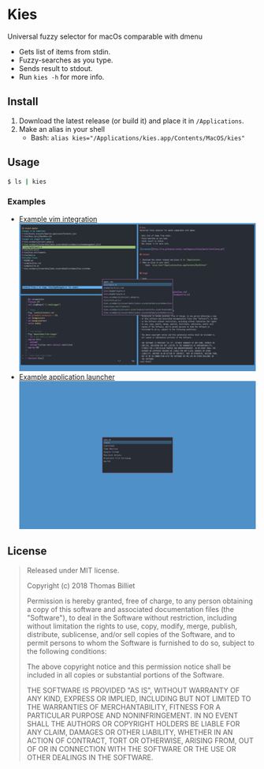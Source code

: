 # Kies
Universal fuzzy selector for macOs comparable with dmenu

- Gets list of items from stdin.
- Fuzzy-searches as you type.
- Sends result to stdout.
- Run `kies -h` for more info.

## Install

1. Download the latest release (or build it) and place it in `/Applications`.
2. Make an alias in your shell
    - Bash: `alias kies="/Applications/kies.app/Contents/MacOS/kies"`


## Usage

```bash
$ ls | kies
```

### Examples
- [Example vim integration](examples/kies.vim)
![vim example screenshot](screenshots/vim.png)
- [Example application launcher](examples/run.sh)
![run example screenshot](screenshots/run.png)

## License

> Released under MIT license.
>
> Copyright (c) 2018 Thomas Billiet
>
> Permission is hereby granted, free of charge, to any person obtaining a copy
> of this software and associated documentation files (the "Software"), to deal
> in the Software without restriction, including without limitation the rights
> to use, copy, modify, merge, publish, distribute, sublicense, and/or sell
> copies of the Software, and to permit persons to whom the Software is
> furnished to do so, subject to the following conditions:
>
> The above copyright notice and this permission notice shall be included in
> all copies or substantial portions of the Software.
>
> THE SOFTWARE IS PROVIDED "AS IS", WITHOUT WARRANTY OF ANY KIND, EXPRESS OR
> IMPLIED, INCLUDING BUT NOT LIMITED TO THE WARRANTIES OF MERCHANTABILITY,
> FITNESS FOR A PARTICULAR PURPOSE AND NONINFRINGEMENT. IN NO EVENT SHALL THE
> AUTHORS OR COPYRIGHT HOLDERS BE LIABLE FOR ANY CLAIM, DAMAGES OR OTHER
> LIABILITY, WHETHER IN AN ACTION OF CONTRACT, TORT OR OTHERWISE, ARISING FROM,
> OUT OF OR IN CONNECTION WITH THE SOFTWARE OR THE USE OR OTHER DEALINGS IN
> THE SOFTWARE. 
